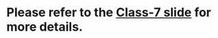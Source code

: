 # Please refer to the [Class-7 slide](https://docs.google.com/presentation/d/1J9SJDnGMLT7l0fBP7G8vY1ROkliUt4_ZXp0IA35kDTU/edit?usp=sharing/?target=_blank) for more details.
